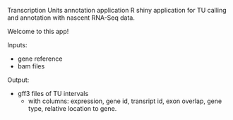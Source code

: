 Transcription Units annotation application
R shiny application for TU calling and annotation with nascent RNA-Seq data. 

Welcome to this app! 


Inputs:
  - gene reference
  - bam files
  
Output:
  - gff3 files of TU intervals
      - with columns: expression, gene id, transript id, exon overlap, gene type, relative location to gene. 
